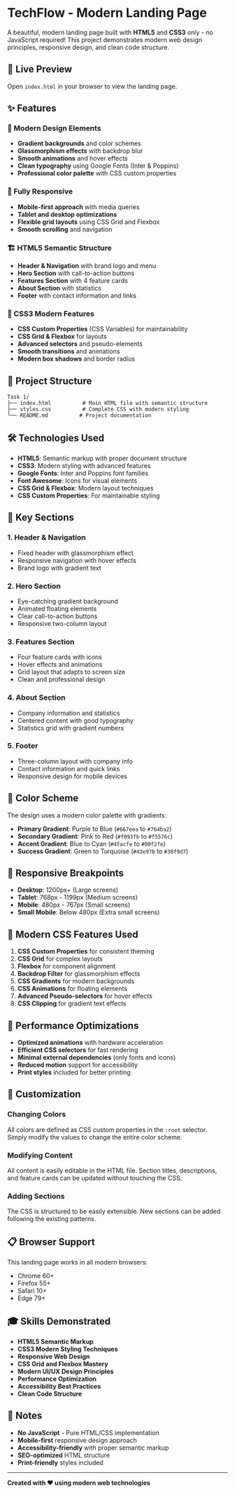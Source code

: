 # TechFlow - Modern Landing Page

A beautiful, modern landing page built with **HTML5** and **CSS3** only - no JavaScript required! This project demonstrates modern web design principles, responsive design, and clean code structure.

## 🚀 Live Preview

Open `index.html` in your browser to view the landing page.

## ✨ Features

### 🎨 Modern Design Elements
- **Gradient backgrounds** and color schemes
- **Glassmorphism effects** with backdrop blur
- **Smooth animations** and hover effects
- **Clean typography** using Google Fonts (Inter & Poppins)
- **Professional color palette** with CSS custom properties

### 📱 Fully Responsive
- **Mobile-first approach** with media queries
- **Tablet and desktop optimizations**
- **Flexible grid layouts** using CSS Grid and Flexbox
- **Smooth scrolling** and navigation

### 🏗️ HTML5 Semantic Structure
- **Header & Navigation** with brand logo and menu
- **Hero Section** with call-to-action buttons
- **Features Section** with 4 feature cards
- **About Section** with statistics
- **Footer** with contact information and links

### 💎 CSS3 Modern Features
- **CSS Custom Properties** (CSS Variables) for maintainability
- **CSS Grid & Flexbox** for layouts
- **Advanced selectors** and pseudo-elements
- **Smooth transitions** and animations
- **Modern box shadows** and border radius

## 📁 Project Structure

```
Task 1/
├── index.html          # Main HTML file with semantic structure
├── styles.css          # Complete CSS with modern styling
└── README.md          # Project documentation
```

## 🛠️ Technologies Used

- **HTML5**: Semantic markup with proper document structure
- **CSS3**: Modern styling with advanced features
- **Google Fonts**: Inter and Poppins font families
- **Font Awesome**: Icons for visual elements
- **CSS Grid & Flexbox**: Modern layout techniques
- **CSS Custom Properties**: For maintainable styling

## 🎯 Key Sections

### 1. Header & Navigation
- Fixed header with glassmorphism effect
- Responsive navigation with hover effects
- Brand logo with gradient text

### 2. Hero Section
- Eye-catching gradient background
- Animated floating elements
- Clear call-to-action buttons
- Responsive two-column layout

### 3. Features Section
- Four feature cards with icons
- Hover effects and animations
- Grid layout that adapts to screen size
- Clean and professional design

### 4. About Section
- Company information and statistics
- Centered content with good typography
- Statistics grid with gradient numbers

### 5. Footer
- Three-column layout with company info
- Contact information and quick links
- Responsive design for mobile devices

## 🎨 Color Scheme

The design uses a modern color palette with gradients:

- **Primary Gradient**: Purple to Blue (`#667eea` to `#764ba2`)
- **Secondary Gradient**: Pink to Red (`#f093fb` to `#f5576c`)
- **Accent Gradient**: Blue to Cyan (`#4facfe` to `#00f2fe`)
- **Success Gradient**: Green to Turquoise (`#43e97b` to `#38f9d7`)

## 📱 Responsive Breakpoints

- **Desktop**: 1200px+ (Large screens)
- **Tablet**: 768px - 1199px (Medium screens)
- **Mobile**: 480px - 767px (Small screens)
- **Small Mobile**: Below 480px (Extra small screens)

## 🌟 Modern CSS Features Used

1. **CSS Custom Properties** for consistent theming
2. **CSS Grid** for complex layouts
3. **Flexbox** for component alignment
4. **Backdrop Filter** for glassmorphism effects
5. **CSS Gradients** for modern backgrounds
6. **CSS Animations** for floating elements
7. **Advanced Pseudo-selectors** for hover effects
8. **CSS Clipping** for gradient text effects

## 🚀 Performance Optimizations

- **Optimized animations** with hardware acceleration
- **Efficient CSS selectors** for fast rendering
- **Minimal external dependencies** (only fonts and icons)
- **Reduced motion** support for accessibility
- **Print styles** included for better printing

## 🔧 Customization

### Changing Colors
All colors are defined as CSS custom properties in the `:root` selector. Simply modify the values to change the entire color scheme.

### Modifying Content
All content is easily editable in the HTML file. Section titles, descriptions, and feature cards can be updated without touching the CSS.

### Adding Sections
The CSS is structured to be easily extensible. New sections can be added following the existing patterns.

## 📋 Browser Support

This landing page works in all modern browsers:
- Chrome 60+
- Firefox 55+
- Safari 10+
- Edge 79+

## 🎓 Skills Demonstrated

- **HTML5 Semantic Markup**
- **CSS3 Modern Styling Techniques**
- **Responsive Web Design**
- **CSS Grid and Flexbox Mastery**
- **Modern UI/UX Design Principles**
- **Performance Optimization**
- **Accessibility Best Practices**
- **Clean Code Structure**

## 📝 Notes

- **No JavaScript** - Pure HTML/CSS implementation
- **Mobile-first** responsive design approach
- **Accessibility-friendly** with proper semantic markup
- **SEO-optimized** HTML structure
- **Print-friendly** styles included

---

**Created with ❤️ using modern web technologies**